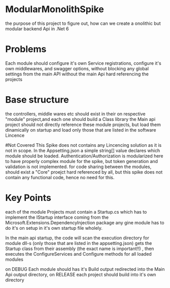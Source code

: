 # ModularMonolithSpike
the purpose of this project to figure out, how can we create a onolithic but modular backend Api in .Net 6

# Problems
Each module should configure it's own Service registrations, configure it's own middlewares, and swagger options, without blocking any global settings from the main API
without the main Api hard referencing the projects

# Base structure
the controllers, middle wares etc should exist in their on respective "module" project,and each one should build a Class library
the Main api project should not directly reference these module projects, but load them dinamically on startup and load only those that are listed in the software Lincence

#Not Covered
This Spike does not contains any Lincencing solution as it is not in scope. In the Appsetting.json a simple string[] value declares which module should be loaded.
Authentication/Authorization is modularized here to have properly complex module for the spike, but token generation and validation is not implemented.
for code sharing between the modules, should exist a "Core" proejct hard referenced by all, but this spike does not contain any functional code, hence no need for this.

# Key Points
each of the module Projects must contain a Startup.cs which has to implement the IStartup interface coming from the Microsoft.Extensions.DependencyInjection package
any gine module has to do it's on setup in it's own startup file wholely.

In the main api startup, the code will scan the execution directory for module dll-s (only those that are listed in the appsetting.json) gets the Startup class from their assembly (the exact name is important!!) , then executes the ConfigureServices and Configure methods for all loaded modules

on DEBUG Each module should has it's Build output redirected into the Main Api output directory, on RELEASE each project should build into it's own directory
